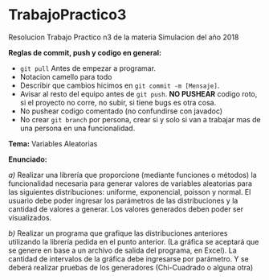 # TrabajoPractico3
Resolucion Trabajo Practico n3 de la materia Simulacion del año 2018

**Reglas de commit, push y codigo en general:**
- `git pull` Antes de empezar a programar.
- Notacion camello para todo
- Describir que cambios hicimos en `git commit -m [Mensaje]`.
- Avisar al resto del equipo antes de `git push`. **NO PUSHEAR** codigo roto, si el proyecto no corre, no subir, si tiene bugs es otra cosa.
- No pushear codigo comentado (no confundirse con javadoc)
- No crear `git branch` por persona, crear si y solo si van a trabajar mas de una persona en una funcionalidad.

**Tema:** Variables Aleatorias

**Enunciado:**

*a)*  Realizar una librería que proporcione (mediante funciones o métodos) la funcionalidad necesaria para generar valores de variables aleatorias para las siguientes distribuciones: uniforme, exponencial, poisson y normal.
El usuario debe poder ingresar los parámetros de las distribuciones y la cantidad de valores a generar. Los valores generados deben poder ser visualizados.

*b)*  Realizar un programa que grafique las distribuciones anteriores utilizando la librería pedida en el punto anterior. (La gráfica se aceptará que se genere en base a un archivo de salida del programa, en Excel).
La cantidad de intervalos de la gráfica debe ingresarse por parámetro. Y se deberá realizar pruebas de los generadores (Chi-Cuadrado o alguna otra)
